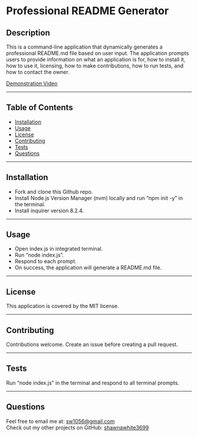 
#  Professional README Generator
    
## Description
    
This is a command-line application that dynamically generates a professional README.md file based on user input. The application prompts users to provide information on what an application is for, how to install it, how to use it, licensing, how to make contributions, how to run tests, and how to contact the owner.

[Demonstration Video](https://youtu.be/R54gZbgyjEw)
  
---

## Table of Contents
    
- [Installation](#installation)
- [Usage](#usage)
- [License](#license)
- [Contributing](#contributing)
- [Tests](#tests)
- [Questions](#questions)
  
---

## Installation
    
* Fork and clone this Github repo. 
* Install Node.js Version Manager (nvm) locally and run “npm init -y” in the terminal. 
* Install inquirer version 8.2.4.
  
---

## Usage
    
* Open index.js in integrated terminal. 
* Run “node index.js”. 
* Respond to each prompt. 
* On success, the application will generate a README.md file.
  
---

## License

This application is covered by the MIT license.
  
---

## Contributing
    
Contributions welcome. Create an issue before creating a pull request.
  
---

## Tests
    
Run “node index.js” in the terminal and respond to all terminal prompts.
  
---

## Questions
    
Feel free to email me at: sw1056@gmail.com   
Check out my other projects on GitHub: [shawnawhite3699](https://github.com/shawnawhite3699)   
  
